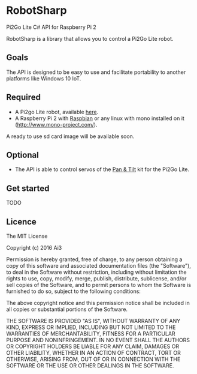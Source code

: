 # RobotSharp
Pi2Go Lite C# API for Raspberry Pi 2

RobotSharp is a library that allows you to control a Pi2Go Lite robot.

Goals
-----
The API is designed to be easy to use and facilitate portability to another platforms like Windows 10 IoT.

Required
--------
* A Pi2go Lite robot, available [here](http://4tronix.co.uk/store/index.php?rt=product/product&product_id=400).
* A Raspberry Pi 2 with [Raspbian](http://www.raspbian.org/) or any linux with mono installed on it (http://www.mono-project.com/).

A ready to use sd card image will be available soon.

Optional
--------
* The API is able to control servos of the [Pan & Tilt](http://4tronix.co.uk/store/index.php?rt=product/product&product_id=403) kit for the Pi2Go Lite.

Get started
-----------
TODO

Licence
-------
The MIT License

Copyright (c) 2016 Ai3

Permission is hereby granted, free of charge, to any person obtaining a copy
of this software and associated documentation files (the "Software"), to deal
in the Software without restriction, including without limitation the rights
to use, copy, modify, merge, publish, distribute, sublicense, and/or sell
copies of the Software, and to permit persons to whom the Software is
furnished to do so, subject to the following conditions:

The above copyright notice and this permission notice shall be included in
all copies or substantial portions of the Software.

THE SOFTWARE IS PROVIDED "AS IS", WITHOUT WARRANTY OF ANY KIND, EXPRESS OR
IMPLIED, INCLUDING BUT NOT LIMITED TO THE WARRANTIES OF MERCHANTABILITY,
FITNESS FOR A PARTICULAR PURPOSE AND NONINFRINGEMENT. IN NO EVENT SHALL THE
AUTHORS OR COPYRIGHT HOLDERS BE LIABLE FOR ANY CLAIM, DAMAGES OR OTHER
LIABILITY, WHETHER IN AN ACTION OF CONTRACT, TORT OR OTHERWISE, ARISING FROM,
OUT OF OR IN CONNECTION WITH THE SOFTWARE OR THE USE OR OTHER DEALINGS IN
THE SOFTWARE.
